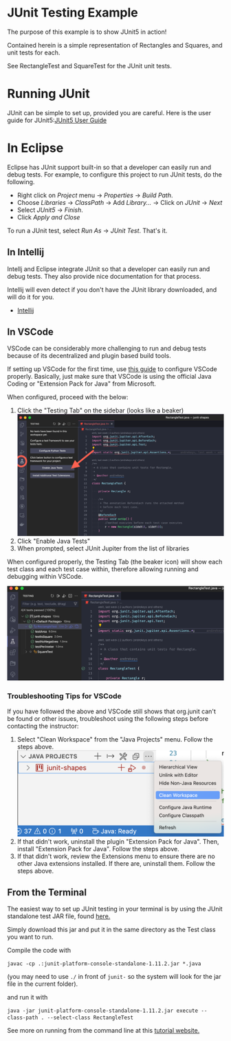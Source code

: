 # JUnit Testing Example

The purpose of this example is to show JUnit5 in action!

Contained herein is a simple representation of Rectangles 
and Squares, and unit tests for each. 

See RectangleTest and SquareTest for the JUnit unit tests.

# Running JUnit

JUnit can be simple to set up, provided you are careful. Here is the user guide for JUnit5:[JUnit5 User Guide](https://junit.org/junit5/docs/snapshot/user-guide/)

# In Eclipse

Eclipse has JUnit support built-in so that a developer can easily run and debug tests. For example, to configure this project to run JUnit tests, do the following.


* Right click on *Project* menu ->  *Properties* -> *Build Path*.
* Choose *Libraries* -> *ClassPath* -> Add *Library...* -> Click on *JUnit* -> *Next*
* Select *JUnit5* -> *Finish*.
* Click *Apply and Close*

To run a JUnit test, select *Run As* -> *JUnit Test*. That's it.

## In Intellij

Intellj and Eclipse integrate JUnit so that a developer can easily run and debug tests.
They also provide nice documentation for that process. 

Intellij will even detect if you don't have the JUnit library
downloaded, and will do it for you. 

- [Intellij](https://www.jetbrains.com/help/idea/junit.html#intellij)




## In VSCode

VSCode can be considerably more challenging to run and debug tests because
of its decentralized and plugin based build tools. 

If setting up VSCode for the first time, use [this guide](https://code.visualstudio.com/docs/languages/java#_install-visual-studio-code-for-java)
to configure VSCode properly. Basically, just make sure that VSCode is using the official 
Java Coding or "Extension Pack for Java" from Microsoft.

When configured, proceed with the below:

1. Click the "Testing Tab" on the sidebar (looks like a beaker)
![TestingTab.png](resources/TestingTab.png)
2. Click "Enable Java Tests"
3. When prompted, select JUnit Jupiter from the list of libraries

When configured properly, the Testing Tab (the beaker icon) will show each test class and each test case
within, therefore allowing running and debugging within VSCode.

![TestingConfigured.png](resources/TestingConfigured.png)

### Troubleshooting Tips for VSCode

If you have followed the above and VSCode still shows that org.junit
can't be found or other issues, troubleshoot using the following
steps before contacting the instructor:

1. Select "Clean Workspace" from the "Java Projects" menu. Follow the steps above.
![CleanWorkspace.png](resources/CleanWorkspace.png)
2. If that didn't work, uninstall the plugin "Extension Pack for Java". Then, install "Extension Pack for Java". Follow the steps above.
3. If that didn't work, review the Extensions menu to ensure there are no other Java extensions installed. If there are, uninstall them. Follow the steps above.


## From the Terminal

The easiest way to set up JUnit testing in your terminal
is by using the JUnit standalone test JAR file, found
[here.](https://repo1.maven.org/maven2/org/junit/platform/junit-platform-console-standalone/1.11.2/junit-platform-console-standalone-1.11.2.jar)


Simply download this jar and put it in the same directory 
as the Test class you want to run.

Compile the code with 

    javac -cp .:junit-platform-console-standalone-1.11.2.jar *.java

(you may need to use `./` in front of `junit-` so the system will look for the jar file in the current
folder).


and run it with

    java -jar junit-platform-console-standalone-1.11.2.jar execute --class-path . --select-class RectangleTest

See more on running from the command line at this
[tutorial website.](https://www.baeldung.com/junit-run-from-command-line)
